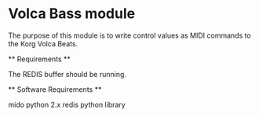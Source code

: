 Volca Bass module
=================

The purpose of this module is to write control values as MIDI commands to the Korg Volca Beats.

** Requirements **

The REDIS buffer should be running.

** Software Requirements **

mido
python 2.x
redis python library
